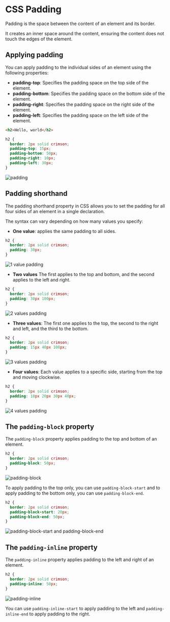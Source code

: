 # CSS Padding

Padding is the space between the content of an element and its border.

It creates an inner space around the content, ensuring the content does not touch the edges of the element.

## Applying padding

You can apply padding to the individual sides of an element using the following properties:

- **padding-top**: Specifies the padding space on the top side of the element.
- **padding-bottom**: Specifies the padding space on the bottom side of the element.
- **padding-right**: Specifies the padding space on the right side of the element.
- **padding-left**: Specifies the padding space on the left side of the element.

```HTML
<h2>Hello, world</h2>
```

```CSS
h2 {
  border: 2px solid crimson;
  padding-top: 15px;
  padding-bottom: 50px;
  padding-right: 10px;
  padding-left: 30px;
}
```

![padding](padding-4-sides.png)

## Padding shorthand

The padding shorthand property in CSS allows you to set the padding for all four sides of an element in a
single declaration.

The syntax can vary depending on how many values you specify:

- **One value**: applies the same padding to all sides.

```CSS
h2 {
  border: 2px solid crimson;
  padding: 30px;
}
```

![1 value padding](padding-1-value.png)

- **Two values** The first applies to the top and bottom, and the second applies to the left and right.

```CSS
h2 {
  border: 2px solid crimson;
  padding: 30px 100px;
}
```

![2 values padding](padding-2-values.png)

- **Three values**: The first one applies to the top, the second to the right and left, and the third to the bottom.

```CSS
h2 {
  border: 2px solid crimson;
  padding: 15px 40px 100px;
}
```

![3 values padding](padding-3-values.png)

- **Four values**: Each value applies to a specific side, starting from the top and moving clockwise.

```CSS
h2 {
  border: 2px solid crimson;
  padding: 10px 20px 30px 40px;
}
```

![4 values padding](padding-4-values.png)

## The `padding-block` property

The `padding-block` property applies padding to the top and bottom of an element.

```CSS
h2 {
  border: 2px solid crimson;
  padding-block: 50px;
}
```

![padding-block](padding-block.png)

To apply padding to the top only, you can use `padding-block-start` and to apply padding to the bottom only, you can use
`padding-block-end`.

```CSS
h2 {
  border: 2px solid crimson;
  padding-block-start: 20px;
  padding-block-end: 50px;
}
```

![padding-block-start and padding-block-end](padding-block-start-end.png)

## The `padding-inline` property

The `padding-inline` property applies padding to the left and right of an element.

```CSS
h2 {
  border: 2px solid crimson;
  padding-inline: 50px;
}
```

![padding-inline](padding-inline.png)

You can use `padding-inline-start` to apply padding to the left and `padding-inline-end` to apply padding to the right.
